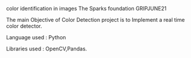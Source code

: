 color identification in images 
The Sparks foundation
GRIPJUNE21


The main Objective of Color Detection project is to Implement a real time color detector.


Language used : Python

Libraries used : OpenCV,Pandas.




